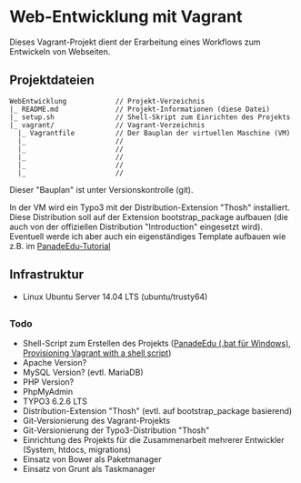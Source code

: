 # Web-Entwicklung mit Vagrant
Dieses Vagrant-Projekt dient der Erarbeitung eines
Workflows zum Entwickeln von Webseiten.
 
## Projektdateien

    WebEntwicklung            // Projekt-Verzeichnis 
    |_ README.md              // Projekt-Informationen (diese Datei)
    |_ setup.sh               // Shell-Skript zum Einrichten des Projekts
    |_ vagrant/               // Vagrant-Verzeichnis
      |_ Vagrantfile          // Der Bauplan der virtuellen Maschine (VM)
      |_                      // 
      |_                      // 
      |_                      // 
      |_                      // 
      |_                      // 

Dieser "Bauplan" ist unter Versionskontrolle (git).

In der VM wird ein Typo3 mit der Distribution-Extension "Thosh" installiert.
Diese Distribution soll auf der Extension bootstrap_package aufbauen (die auch 
von der offiziellen Distribution "Introduction" eingesetzt wird). 
Eventuell werde ich aber auch ein eigenständiges Template aufbauen wie z.B. im [PanadeEdu-Tutorial](https://github.com/PanadeEdu/tutorial_vm "Tutorial auf Github")


## Infrastruktur
- Linux Ubuntu Server 14.04 LTS (ubuntu/trusty64)

## 

### Todo
- Shell-Script zum Erstellen des Projekts ([PanadeEdu (.bat für Windows)](https://github.com/PanadeEdu/tutorial_vm/blob/master/startscript.bat), [Provisioning Vagrant with a shell script](http://laravel-recipes.com/recipes/23/provisioning-vagrant-with-a-shell-script))
- Apache Version?
- MySQL Version? (evtl. MariaDB)
- PHP Version?
- PhpMyAdmin
- TYPO3 6.2.6 LTS
- Distribution-Extension "Thosh" (evtl. auf bootstrap_package basierend)
- Git-Versionierung des Vagrant-Projekts
- Git-Versionierung der Typo3-Distribution "Thosh"
- Einrichtung des Projekts für die Zusammenarbeit mehrerer Entwickler (System, htdocs, migrations)
- Einsatz von Bower als Paketmanager
- Einsatz von Grunt als Taskmanager